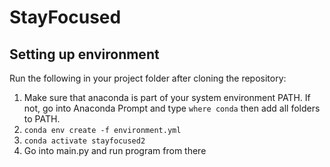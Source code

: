# StayFocused

## Setting up environment

Run the following in your project folder after cloning the repository: 

1. Make sure that anaconda is part of your system environment PATH. If not, go into Anaconda Prompt and type `where conda` then add all folders to PATH.
2. `conda env create -f environment.yml`
3. `conda activate stayfocused2`
4. Go into main.py and run program from there